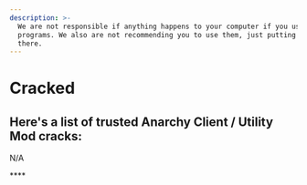 ```yaml
---
description: >-
  We are not responsible if anything happens to your computer if you use these
  programs. We also are not recommending you to use them, just putting them out
  there.
---
```


# Cracked

## Here's a list of trusted Anarchy Client / Utility Mod cracks:

N/A

\*\*\*\*

